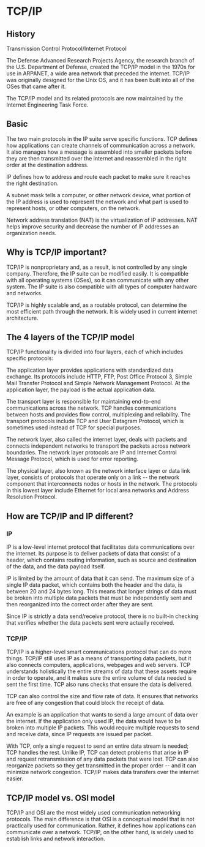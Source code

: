 # TCP/IP

## History 

Transmission Control Protocol/Internet Protocol

The Defense Advanced Research Projects Agency, the research branch of the U.S. Department of Defense, created the TCP/IP model in the 1970s for use in ARPANET, a wide area network that preceded the internet. TCP/IP was originally designed for the Unix OS, and it has been built into all of the OSes that came after it.

The TCP/IP model and its related protocols are now maintained by the Internet Engineering Task Force.

## Basic

The two main protocols in the IP suite serve specific functions. TCP defines how applications can create channels of communication across a network. It also manages how a message is assembled into smaller packets before they are then transmitted over the internet and reassembled in the right order at the destination address.

IP defines how to address and route each packet to make sure it reaches the right destination.

A subnet mask tells a computer, or other network device, what portion of the IP address is used to represent the network and what part is used to represent hosts, or other computers, on the network.

Network address translation (NAT) is the virtualization of IP addresses. NAT helps improve security and decrease the number of IP addresses an organization needs.

## Why is TCP/IP important?

TCP/IP is nonproprietary and, as a result, is not controlled by any single company. Therefore, the IP suite can be modified easily. It is compatible with all operating systems (OSes), so it can communicate with any other system. The IP suite is also compatible with all types of computer hardware and networks.

TCP/IP is highly scalable and, as a routable protocol, can determine the most efficient path through the network. It is widely used in current internet architecture.

## The 4 layers of the TCP/IP model

TCP/IP functionality is divided into four layers, each of which includes specific protocols:

The application layer provides applications with standardized data exchange. Its protocols include HTTP, FTP, Post Office Protocol 3, Simple Mail Transfer Protocol and Simple Network Management Protocol. At the application layer, the payload is the actual application data.

The transport layer is responsible for maintaining end-to-end communications across the network. TCP handles communications between hosts and provides flow control, multiplexing and reliability. The transport protocols include TCP and User Datagram Protocol, which is sometimes used instead of TCP for special purposes.

The network layer, also called the internet layer, deals with packets and connects independent networks to transport the packets across network boundaries. The network layer protocols are IP and Internet Control Message Protocol, which is used for error reporting.

The physical layer, also known as the network interface layer or data link layer, consists of protocols that operate only on a link -- the network component that interconnects nodes or hosts in the network. The protocols in this lowest layer include Ethernet for local area networks and Address Resolution Protocol.

## How are TCP/IP and IP different?

### IP

IP is a low-level internet protocol that facilitates data communications over the internet. Its purpose is to deliver packets of data that consist of a header, which contains routing information, such as source and destination of the data, and the data payload itself.

IP is limited by the amount of data that it can send. The maximum size of a single IP data packet, which contains both the header and the data, is between 20 and 24 bytes long. This means that longer strings of data must be broken into multiple data packets that must be independently sent and then reorganized into the correct order after they are sent.

Since IP is strictly a data send/receive protocol, there is no built-in checking that verifies whether the data packets sent were actually received.

### TCP/IP

TCP/IP is a higher-level smart communications protocol that can do more things. TCP/IP still uses IP as a means of transporting data packets, but it also connects computers, applications, webpages and web servers. TCP understands holistically the entire streams of data that these assets require in order to operate, and it makes sure the entire volume of data needed is sent the first time. TCP also runs checks that ensure the data is delivered.

TCP can also control the size and flow rate of data. It ensures that networks are free of any congestion that could block the receipt of data.

An example is an application that wants to send a large amount of data over the internet. If the application only used IP, the data would have to be broken into multiple IP packets. This would require multiple requests to send and receive data, since IP requests are issued per packet.

With TCP, only a single request to send an entire data stream is needed; TCP handles the rest. Unlike IP, TCP can detect problems that arise in IP and request retransmission of any data packets that were lost. TCP can also reorganize packets so they get transmitted in the proper order -- and it can minimize network congestion. TCP/IP makes data transfers over the internet easier.

## TCP/IP model vs. OSI model

TCP/IP and OSI are the most widely used communication networking protocols. The main difference is that OSI is a conceptual model that is not practically used for communication. Rather, it defines how applications can communicate over a network. TCP/IP, on the other hand, is widely used to establish links and network interaction.
